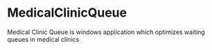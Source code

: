 # MedicalClinicQueue
Medical Clinic Queue is windows application which optimizes waiting queues in medical clinics
